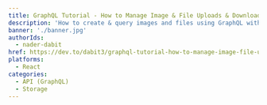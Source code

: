 ```yaml
---
title: GraphQL Tutorial - How to Manage Image & File Uploads & Downloads with AWS AppSync & AWS Amplify
description: 'How to create & query images and files using GraphQL with AWS AppSync, AWS Amplify, and Amazon S3'
banner: './banner.jpg'
authorIds:
  - nader-dabit
href: https://dev.to/dabit3/graphql-tutorial-how-to-manage-image-file-uploads-downloads-with-aws-appsync-aws-amplify-hga
platforms:
  - React
categories:
  - API (GraphQL)
  - Storage
---
```

